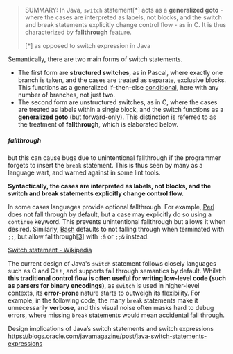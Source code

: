 > SUMMARY: In Java, `switch` statement[*] acts as a **generalized goto** - where the cases are interpreted as labels, not blocks, and the switch and break statements explicitly change control flow - as in C. It is thus characterized by **fallthrough** feature.
> 
> [*] as opposed to switch expression in Java

Semantically, there are two main forms of switch statements.

* The first form are **structured switches**, as in Pascal, where exactly one branch is taken, and the cases are treated as separate, exclusive blocks. This functions as a generalized if–then–else [conditional](https://en.wikipedia.org/wiki/Conditional_(computer_programming) "Conditional (computer programming)"), here with any number of branches, not just two.
* The second form are unstructured switches, as in C, where the cases are treated as labels within a single block, and the switch functions as a **generalized goto** (but forward-only). This distinction is referred to as the treatment of **fallthrough**, which is elaborated below.

##### fallthrough

but this can cause bugs due to unintentional fallthrough if the programmer forgets to insert the `break` statement. This is thus seen by many as a language wart, and warned against in some lint tools. 

**Syntactically, the cases are interpreted as labels, not blocks, and the 
switch and break statements explicitly change control flow.**

In some cases languages provide optional fallthrough. For example, [Perl](https://en.wikipedia.org/wiki/Perl "Perl") does not fall through by default, but a case may explicitly do so using a `continue` keyword. This prevents unintentional fallthrough but allows it when desired. Similarly, [Bash](https://en.wikipedia.org/wiki/Bash_(Unix_shell) "Bash (Unix shell)") defaults to not falling through when terminated with `;;`, but allow fallthrough[[3]](https://en.wikipedia.org/wiki/Switch_statement#cite_note-3) with `;&` or `;;&` instead.

[Switch statement - Wikipedia](https://en.wikipedia.org/wiki/Switch_statement)

The current design of Java's `switch` statement follows 
closely languages such as C and C++, and supports fall through semantics
 by default. Whilst **this traditional control flow is often useful for 
writing low-level code (such as parsers for binary encodings)**, as `switch` is used in higher-level contexts, its **error-prone** nature starts to 
outweigh its flexibility. For example, in the following code, the many `break` statements make it unnecessarily **verbose**, and this visual noise often masks hard to debug errors, where missing `break` statements would mean accidental fall through.

Design implications of Java’s switch statements and switch expressions https://blogs.oracle.com/javamagazine/post/java-switch-statements-expressions



